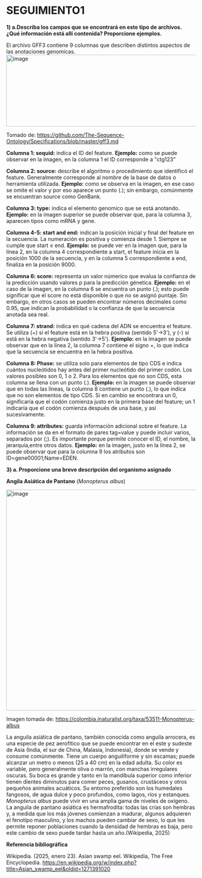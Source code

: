# SEGUIMIENTO1
**1) a.Describa los campos que se encontrará en este tipo de archivos. ¿Qué información está allí contenida? Proporcione ejemplos.**

El archivo GFF3 contiene 9 columnas que describen distintos aspectos de las anotaciones genomicas.
<img width="910" height="191" alt="image" src="https://github.com/user-attachments/assets/b6ff13f4-15e8-4361-9ffa-d5261161e523" />

Tomado de: https://github.com/The-Sequence-Ontology/Specifications/blob/master/gff3.md


   **Columna 1: sequid:** indica el ID del feature.
   **Ejemplo:** como se puede observar en la imagen, en la columna 1 el ID corresponde a "ctg123"
   
   **Columna 2: source:** describe el algoritmo o procedimiento que identificó el feature. Generalmente corresponde al nombre de la base de datos o herramienta utilizada.
   **Ejemplo:**  como se observa en la imagen, en ese caso se omite el valor y por eso aparece un punto (.); sin embargo, comúnmente se encuentran source como GenBank.
   
   **Columna 3: type:** indica el elemento genomico que se está anotando. 
   **Ejemplo:** en la imagen superior se puede observar que, para la columna 3, aparecen tipos como mRNA y gene.
   
  **Columna 4-5: start and end:** indican la posición inicial y final del feature en la secuencia. La numeración es positiva y comienza desde 1. Siempre se cumple que start ≤ end.
  **Ejemplo:** se puede ver en la imagen que, para la línea 2, en la columna 4 correspondiente a start, el feature inicia en la posición 1000 de la secuencia, y en la columna 5 correspondiente a end, finaliza en     la posición 9000.
  
   **Columna 6: score:** representa un valor númerico que evalua la confianza de la predicción usando valores p para la predicción génetica.
   **Ejemplo:** en el caso de la imagen, en la columna 6 se encuentra un punto (.); esto puede significar que el score no está disponible o que no se asignó puntaje. Sin embargo, en otros casos se pueden             encontrar números decimales como 0.95, que indican la probabilidad o la confianza de que la secuencia anotada sea real.
   
   **Columna 7: strand:** indica en qué cadena del ADN se encuentra el feature. Se utiliza (+) si el feature está en la hebra positiva (sentido 5'→3'), y (-) si está en la hebra negativa (sentido 3'→5').
   **Ejemplo:** en la imagen se puede observar que en la línea 2, la columna 7 contiene el signo +, lo que indica que la secuencia se encuentra en la hebra positiva.
   
   **Columna 8: Phase:** se utiliza solo para elementos de tipo CDS e indica cuántos nucleótidos hay antes del primer nucleótido del primer codón. Los valores posibles son 0, 1 o 2. Para los elementos que no son     CDS, esta columna se llena con un punto (.).
   **Ejemplo:** en la imagen se puede observar que en todas las líneas, la columna 8 contiene un punto (.), lo que indica que no son elementos de tipo CDS. Si en cambio se encontrara un 0, significaría que el         codón comienza justo en la primera base del feature; un 1 indicaría que el codón comienza después de una base, y así sucesivamente.
   
   **Columna 9: attributes:** guarda información adicional sobre el feature. La información se da en el formato de pares tag=value  y puede incluir varios, separados por (;). Es importante porque permite conocer     el ID, el nombre, la jerarquía,entre otros datos.
   **Ejemplo:** en la imagen, justo en la línea 2, se puede observar que para la columna 9 los atributos son ID=gene00001;Name=EDEN.
   
   **3) a. Proporcione una breve descripción del organismo asignado**

   **Angila Asiática de Pantano** (*Monopterus albus*)
   
   <img width="1047" height="588" alt="image" src="https://github.com/user-attachments/assets/45b8e8ab-2630-426a-bcde-0ca23d33e61a" />

   Imagen tomada de: https://colombia.inaturalist.org/taxa/53511-Monopterus-albus
   
La anguila asiática de pantano, también conocida como anguila arrocera, es una especie de pez aerofítico que se puede encontrar en el este y sudeste de Asia (India, el sur de China, Malasia, Indonesia), donde se vende y consume comúnmente. Tiene un cuerpo anguiliforme y sin escamas; puede alcanzar un metro o menos (25 a 40 cm) en la edad adulta. Su color es variable, pero generalmente oliva o marrón, con manchas irregulares oscuras. Su boca es grande y tanto en la mandíbula superior como inferior tienen dientes diminutos para comer peces, gusanos, crustáceos y otros pequeños animales acuáticos. Su entorno preferido son los humedales fangosos, de agua dulce y poco profundos, como lagos, ríos y estanques. *Monopterus albus* puede vivir en una amplia gama de niveles de oxígeno. La anguila de pantano asiática es hermafrodita: todas las crías son hembras y, a medida que los más jóvenes comienzan a madurar, algunos adquieren el fenotipo masculino, y los machos pueden cambiar de sexo, lo que les permite reponer poblaciones cuando la densidad de hembras es baja, pero este cambio de sexo puede tardar hasta un año.(Wikipedia, 2025)

**Referencia bibliográfica**

Wikipedia. (2025, enero 23). Asian swamp eel. Wikipedia, The Free Encyclopedia. https://en.wikipedia.org/w/index.php?title=Asian_swamp_eel&oldid=1271391020



   
